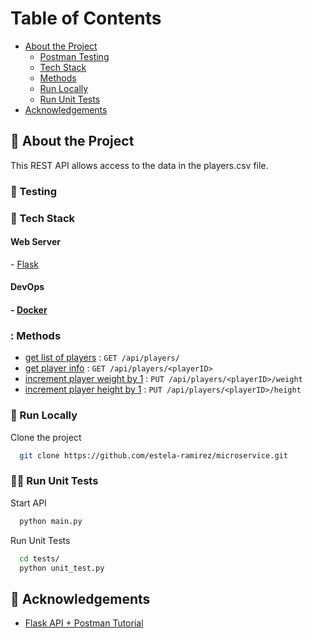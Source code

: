 <!-- Table of Contents -->
# Table of Contents
- [About the Project](#star2-about-the-project)
  * [Postman Testing](#movie-camera-testing)
  * [Tech Stack](#space_invader-tech-stack)
  * [Methods](#methods)
  * [Run Locally](#running-run-locally)
  * [Run Unit Tests](#running_woman-tests)
- [Acknowledgements](#raised_hands-acknowledgements)


<!-- About the Project -->
## :star2: About the Project
<p>This REST API allows access to the data in the players.csv file. </p>


<!-- Postman Testing -->
### :movie_camera: Testing


<!-- TechStack -->
### :space_invader: Tech Stack

<summary>
  <h4>Web Server</h4>
  - <a href="https://flask.palletsprojects.com/en/2.2.x/">Flask</a>
</summary>

<summary>
  <h4>DevOps<h4>
  - <a href="https://www.docker.com/">Docker</a>
</summary>

<!-- Methods -->
### : Methods


* [get list of players](/docs/players.md) : `GET /api/players/`
* [get player info](/docs/playerID.md) : `GET /api/players/<playerID>`
* [increment player weight by 1](/docs/weight.md) : `PUT /api/players/<playerID>/weight`
* [increment player height by 1](/docs/height.md) : `PUT /api/players/<playerID>/height`

<!-- Run Locally -->
### :running: Run Locally
Clone the project

```bash
  git clone https://github.com/estela-ramirez/microservice.git
```

<!-- Run Unit Tests -->
### :running_woman: Run Unit Tests 

Start API 
```bash
  python main.py
```
Run Unit Tests
```bash
  cd tests/
  python unit_test.py
```

<!-- Acknowledgments -->
## :raised_hands: Acknowledgements
 - [Flask API + Postman Tutorial](https://www.youtube.com/watch?v=fJz3JTEtJJA)
 
